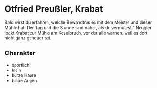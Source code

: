# Otfried Preußler, Krabat

Bald wirst du erfahren, welche Bewandtnis es mit dem Meister und dieser Mühle hat. Der Tag und die Stunde sind näher, als du vermutest." Neugier lockt Krabat zur Mühle am Koselbruch, vor der alle warnen, weil es dort nicht ganz geheuer sei. 

## Charakter

* sportlich
* klein
* kurze Haare
* blaue Augen

